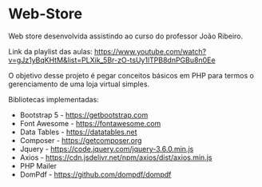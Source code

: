 # Web-Store

Web store desenvolvida assistindo ao curso do professor João Ribeiro.

Link da playlist das aulas: https://www.youtube.com/watch?v=gJz1yBqKHtM&list=PLXik_5Br-zO-tsUy1lTPB8dnPGBu8n0Ee

O objetivo desse projeto é pegar conceitos básicos em PHP para termos o gerenciamento de uma loja virtual simples.

Bibliotecas implementadas:

* Bootstrap 5  - https://getbootstrap.com
* Font Awesome - https://fontawesome.com
* Data Tables  - https://datatables.net
* Composer     - https://getcomposer.org
* Jquery       - https://code.jquery.com/jquery-3.6.0.min.js
* Axios        - https://cdn.jsdelivr.net/npm/axios/dist/axios.min.js
* PHP Mailer
* DomPdf         - https://github.com/dompdf/dompdf